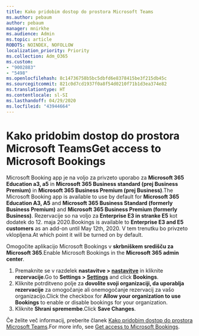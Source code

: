 ```yaml
---
title: Kako pridobim dostop do prostora Microsoft Teams
ms.author: pebaum
author: pebaum
manager: mnirkhe
ms.audience: Admin
ms.topic: article
ROBOTS: NOINDEX, NOFOLLOW
localization_priority: Priority
ms.collection: Adm_O365
ms.custom:
- "9002883"
- "5498"
ms.openlocfilehash: 8c14736758b5bc5dbfd6e8378415be3f215db45c
ms.sourcegitcommit: 821c0d7cd1937f0a8f54d0210f71b1d3ea374e82
ms.translationtype: HT
ms.contentlocale: sl-SI
ms.lasthandoff: 04/29/2020
ms.locfileid: "43944664"
---
```

# <a name="get-access-to-microsoft-bookings"></a><span data-ttu-id="8b50f-102">Kako pridobim dostop do prostora Microsoft Teams</span><span class="sxs-lookup"><span data-stu-id="8b50f-102">Get access to Microsoft Bookings</span></span>

<span data-ttu-id="8b50f-103">Microsoft Booking app je na voljo za privzeto uporabo za **Microsoft 365 Education a3, a5** in **Microsoft 365 Business standard (prej Business Premium)** in **Microsoft 365 Business Premium (prej Business)**.</span><span class="sxs-lookup"><span data-stu-id="8b50f-103">The Microsoft Booking app is available to use by default for **Microsoft 365 Education A3, A5** and **Microsoft 365 Business Standard (formerly Business Premium)** and **Microsoft 365 Business Premium (formerly Business)**.</span></span> <span data-ttu-id="8b50f-104">Rezervacije so na voljo za **Enterprise E3 in stranke E5** kot dodatek do 12. maja 2020.</span><span class="sxs-lookup"><span data-stu-id="8b50f-104">Bookings is available to **Enterprise E3 and E5 customers** as an add-on until May 12th, 2020.</span></span> <span data-ttu-id="8b50f-105">V tem trenutku bo privzeto vklopljena.</span><span class="sxs-lookup"><span data-stu-id="8b50f-105">At which point it will be turned on by default.</span></span>

<span data-ttu-id="8b50f-106">Omogočite aplikacijo Microsoft Bookings v **skrbniškem središču za Microsoft 365**.</span><span class="sxs-lookup"><span data-stu-id="8b50f-106">Enable Microsoft Bookings in the **Microsoft 365 admin center**.</span></span>

1. <span data-ttu-id="8b50f-107">Premaknite se v razdelek **nastavitve > [nastavitve](https://admin.microsoft.com/Adminportal/Home?source=applauncher#/Settings/Services)** in kliknite **rezervacije**.</span><span class="sxs-lookup"><span data-stu-id="8b50f-107">Go to **Settings > [Settings](https://admin.microsoft.com/Adminportal/Home?source=applauncher#/Settings/Services)** and click **Bookings**.</span></span>
2. <span data-ttu-id="8b50f-108">Kliknite potrditveno polje za **dovolite svoji organizaciji, da uporablja rezervacije** za omogočanje ali onemogočanje rezervacij za vašo organizacijo.</span><span class="sxs-lookup"><span data-stu-id="8b50f-108">Click the checkbox for **Allow your organization to use Bookings** to enable or disable bookings for your organization.</span></span>
3. <span data-ttu-id="8b50f-109">Kliknite **Shrani spremembe**.</span><span class="sxs-lookup"><span data-stu-id="8b50f-109">Click **Save Changes**.</span></span>

<span data-ttu-id="8b50f-110">Če želite več informacij, preberite članek [Kako pridobim dostop do prostora Microsoft Teams](https://support.microsoft.com/sl-SI/office/get-access-to-microsoft-bookings-5382dc07-aaa5-45c9-8767-502333b214ce).</span><span class="sxs-lookup"><span data-stu-id="8b50f-110">For more info, see [Get access to Microsoft Bookings](https://support.microsoft.com/sl-SI/office/get-access-to-microsoft-bookings-5382dc07-aaa5-45c9-8767-502333b214ce).</span></span>
